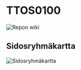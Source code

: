 # TTOS0100

![Repon wiki](https://github.com/TeemuSormunen/TTOS0100/wiki)

## Sidosryhmäkartta

![Sidosryhmäkartta](https://i.imgur.com/5rdXzS2.png)

